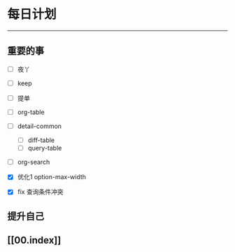 
# 每日计划
---
## 重要的事

- [ ]    夜丫
- [ ]   keep
- [ ]  提单
- [ ] org-table
- [ ] detail-common
	- [ ] diff-table
	- [ ] query-table
- [ ] org-search
- [x] 优化1 option-max-width
- [x] fix  查询条件冲突



## 提升自己

  



## [[00.index]]










